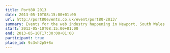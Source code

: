 ```yaml
---
title: Port80 2013
date: 2013-05-10T08:15:00+01:00
url: http://port80events.co.uk/event/port80-2013/
summary: Events for the web industry happening in Newport, South Wales.
start: 2013-05-10T08:15:00+01:00
end: 2013-05-10T17:30:00+01:00
participant: true
place_id: 9c3vh2p5+8x
---
```

